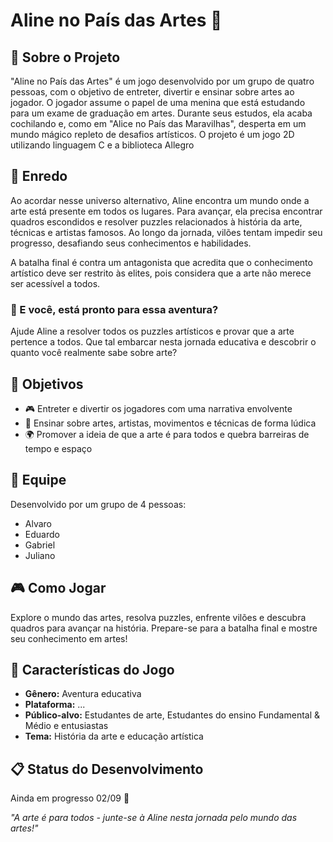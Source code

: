 # Aline no País das Artes 🎨

## 📖 Sobre o Projeto

"Aline no País das Artes" é um jogo desenvolvido por um grupo de quatro pessoas, com o objetivo de entreter, divertir e ensinar sobre artes ao jogador. O jogador assume o papel de uma menina que está estudando para um exame de graduação em artes. Durante seus estudos, ela acaba cochilando e, como em "Alice no País das Maravilhas", desperta em um mundo mágico repleto de desafios artísticos. O projeto é um jogo 2D utilizando linguagem C e a biblioteca Allegro

## 📜 Enredo

Ao acordar nesse universo alternativo, Aline encontra um mundo onde a arte está presente em todos os lugares. Para avançar, ela precisa encontrar quadros escondidos e resolver puzzles relacionados à história da arte, técnicas e artistas famosos. Ao longo da jornada, vilões tentam impedir seu progresso, desafiando seus conhecimentos e habilidades.

A batalha final é contra um antagonista que acredita que o conhecimento artístico deve ser restrito às elites, pois considera que a arte não merece ser acessível a todos.

### 🫵 E você, está pronto para essa aventura? ###
Ajude Aline a resolver todos os puzzles artísticos e provar que a arte pertence a todos. 
Que tal embarcar nesta jornada educativa e descobrir o quanto você realmente sabe sobre arte? 

## 🎯 Objetivos

- 🎮 Entreter e divertir os jogadores com uma narrativa envolvente
- 🎨 Ensinar sobre artes, artistas, movimentos e técnicas de forma lúdica
- 🌍 Promover a ideia de que a arte é para todos e quebra barreiras de tempo e espaço

## 👥 Equipe

Desenvolvido por um grupo de 4 pessoas:
- Alvaro
- Eduardo
- Gabriel
- Juliano

## 🎮 Como Jogar

Explore o mundo das artes, resolva puzzles, enfrente vilões e descubra quadros para avançar na história. Prepare-se para a batalha final e mostre seu conhecimento em artes!

## 🚀 Características do Jogo

- **Gênero:** Aventura educativa
- **Plataforma:** ...
- **Público-alvo:** Estudantes de arte, Estudantes do ensino Fundamental & Médio e entusiastas
- **Tema:** História da arte e educação artística

## 📋 Status do Desenvolvimento

Ainda em progresso 02/09 🦣

*"A arte é para todos - junte-se à Aline nesta jornada pelo mundo das artes!"*